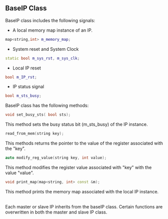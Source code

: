 ## BaseIP Class
BaseIP class includes the following signals:
* A local memory map instance of an IP.
```C++
map<string,int> m_memory_map;
```
* System reset and System Clock
```C++
static bool m_sys_rst, m_sys_clk;
```
* Local IP reset
```C++
bool m_IP_rst;
```
* IP status signal
```C++
bool m_sts_busy;
```
BaseIP class has the following methods:<br>
```C++
void set_busy_sts( bool sts);
```
This method sets the busy status bit (m_sts_busy) of the IP instance.
```C++
read_from_mem(string key); 
```
This methods returns the pointer to the value of the register associated with the "key".
```C++
auto modify_reg_value(string key, int value);
```
This method modifies the register value associated with "key" with the value "value".
```C++
void print_map(map<string, int> const &m);
```
This method prints the memory map associated with the local IP instance.<br><br>

Each master or slave IP inherits from the baseIP class. Certain functions are overwritten in both the master and slave IP class.<br>
